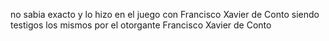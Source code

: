 no sabia exacto y lo hizo en el juego con Francisco Xavier de Conto
siendo testigos los mismos
por el otorgante
Francisco Xavier de Conto